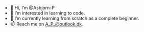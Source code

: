 - 👋 Hi, I’m @Asbjorn-P
- 👀 I’m interested in learning to code.
- 🌱 I’m currently learning from scratch as a complete beginner.
- 📫 Reach me on A_P_@outlook.dk.

<!---
Asbjorn-P/Asbjorn-P is a ✨ special ✨ repository because its `README.md` (this file) appears on your GitHub profile.
You can click the Preview link to take a look at your changes.
--->
